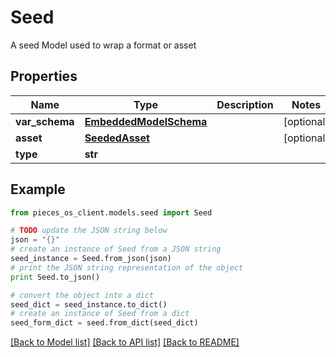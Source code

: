 # Seed

A seed Model used to wrap a format or asset

## Properties
Name | Type | Description | Notes
------------ | ------------- | ------------- | -------------
**var_schema** | [**EmbeddedModelSchema**](EmbeddedModelSchema.md) |  | [optional] 
**asset** | [**SeededAsset**](SeededAsset.md) |  | [optional] 
**type** | **str** |  | 

## Example

```python
from pieces_os_client.models.seed import Seed

# TODO update the JSON string below
json = "{}"
# create an instance of Seed from a JSON string
seed_instance = Seed.from_json(json)
# print the JSON string representation of the object
print Seed.to_json()

# convert the object into a dict
seed_dict = seed_instance.to_dict()
# create an instance of Seed from a dict
seed_form_dict = seed.from_dict(seed_dict)
```
[[Back to Model list]](../README.md#documentation-for-models) [[Back to API list]](../README.md#documentation-for-api-endpoints) [[Back to README]](../README.md)


